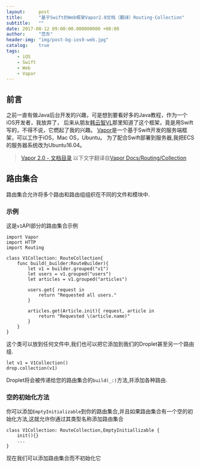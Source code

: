 ```yaml
---
layout:     post
title:      "基于Swift的Web框架Vapor2.0文档（翻译）Routing-Collection"
subtitle:   ""
date: 2017-08-12 09:00:00.000000000 +08:00
author:     "范东"
header-img: "img/post-bg-ios9-web.jpg"
catalog:    true
tags:
    - iOS
    - Swift
    - Web
    - Vapor
---
```

## 前言
之前一直有做Java后台开发的兴趣，可是想到要看好多的Java教程，作为一个iOS开发者，我放弃了，
后来从朋友[韩云智VL](http://www.jianshu.com/u/92f7630a351b)那里知道了这个框架，竟是用Swift写的，不得不说，它燃起了我的兴趣。
[Vapor](http://vapor.codes)是一个基于Swift开发的服务端框架，可以工作于iOS，Mac OS，Ubuntu。
为了配合Swift部署到服务器,我把ECS的服务器系统改为Ubuntu16.04。
> [Vapor 2.0 - 文档目录](https://github.com/fandongtongxue/VaporDoc/blob/master/README.md)
> 以下文字翻译自[Vapor Docs/Routing/Collection](https://docs.vapor.codes/2.0/routing/collection/)

## 路由集合
路由集合允许将多个路由和路由组组织在不同的文件和模块中.
### 示例
这是```v1```API部分的路由集合示例

```
import Vapor
import HTTP
import Routing

class V1Collection: RouteCollection{
	func build(_builder:RouteBuilder){
		let v1 = builder.grouped("v1")
		let users = v1.grouped("users")
		let articles = v1.grouped("articles")
		
		users.get{ request in
			return "Requested all users."
		}
		
		articles.get(Article.init){ request, article in
			return "Requested \(article.name)"
		}
	}
}
```
这个类可以放到任何文件中,我们也可以把它添加到我们的Droplet甚至另一个路由组.

```
let v1 = V1Collection()
drop.collection(v1)
```
Droplet将会被传递给您的路由集合的```build(_:)```方法,并添加各种路由.
### 空的初始化方法
你可以添加```EmptyInitializable```到你的路由集合,并且如果路由集合有一个空的初始化方法,这就允许你通过其类型名称添加路由集合

```
class V1Collection: RouteCollection,EmptyInitiallizable {
	init(){}
	...
}
```
现在我们可以添加路由集合而不初始化它